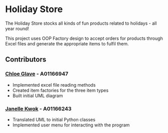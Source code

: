 # Holiday Store

The Holiday Store stocks all kinds of fun products related to holidays - all year round!

This project uses OOP Factory design to accept orders for products through Excel files
and generate the appropriate items to fulfil them.

## Contributors
### [Chloe Glave](https://github.com/Cragzu) - A01166947
* Implemented excel file reading methods
* Created item factories for the three item types
* Built initial UML diagram

### [Janelle Kwok](https://github.com/Jkcadee) - A01166243
* Translated UML to initial Python classes
* Implemented user menu for interacting with the program
